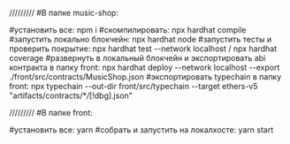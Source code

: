 /////////
#В папке music-shop:

#установить все: npm i
#скомпилировать: npx hardhat compile
#запустить локально блокчейн: npx hardhat node
#запустить тесты и проверить покрытие:
npx hardhat test --network localhost / npx hardhat coverage
#развернуть в локальный блокчейн и экспортировать abi контракта в папку front:
npx hardhat deploy --network localhost --export ./front/src/contracts/MusicShop.json
#экспортировать typechain в папку front: npx typechain --out-dir front/src/typechain --target ethers-v5 "artifacts/contracts/\*_/_[!dbg].json"

/////////
#В папке front:

#установить все: yarn
#собрать и запустить на локалхосте: yarn start
